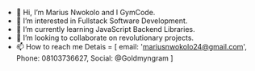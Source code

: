 - 👋 Hi, I’m Marius Nwokolo and I GymCode.
- 👀 I’m interested in Fullstack Software Development.
- 🌱 I’m currently learning JavaScript Backend Libraries.
- 💞️ I’m looking to collaborate on revolutionary projects.
- 📫 How to reach me 
  Detais = [ email: 'mariusnwokolo24@gmail.com',
             Phone: 08103736627,
             Social: @Goldmyngram ]

<!---
Goldmyn/GymCode is a ✨ special ✨ repository because its `README.md` (this file) appears on your GitHub profile.
You can click the Preview link to take a look at your changes.
--->

